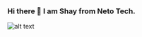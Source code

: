 ### Hi there 👋 I am Shay from Neto Tech.
![alt text](https://netotech.ltd/wp-content/uploads/2018/07/neto_logo.png)
